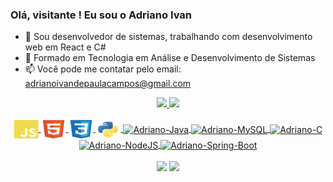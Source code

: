 ### Olá, visitante ! Eu sou o Adriano Ivan

- 🔭 Sou desenvolvedor de sistemas, trabalhando com desenvolvimento web em React e C#
- 🌱 Formado em Tecnologia em Análise e Desenvolvimento de Sistemas
- 📫 Você pode me contatar pelo email: adrianoivandepaulacampos@gmail.com

<div align="center">
  <a href="https://github.com/Adriano-Ivan">
  <img height="180em" src="https://github-readme-stats.vercel.app/api?username=Adriano-Ivan&show_icons=true&theme=dracula&include_all_commits=true&title_color=251bfe&count_private=true"/>
  <img height="180em" src="https://github-readme-stats.vercel.app/api/top-langs/?username=Adriano-Ivan&layout=compact&langs_count=7&theme=dracula&title_color=251bfe"/>
</div>

<div align='center' style="display: inline_block"><br>
  <img align="center" alt="Adriano-Js" height="30" width="40" src="https://raw.githubusercontent.com/devicons/devicon/master/icons/javascript/javascript-plain.svg">
  <img align="center" alt="Adriano-HTML" height="30" width="40" src="https://raw.githubusercontent.com/devicons/devicon/master/icons/html5/html5-original.svg">
  <img align="center" alt="Adriano-CSS" height="30" width="40" src="https://raw.githubusercontent.com/devicons/devicon/master/icons/css3/css3-original.svg">
  <img align="center" alt="Adriano-Python" height="30" width="40" src="https://raw.githubusercontent.com/devicons/devicon/master/icons/python/python-original.svg">
  <img align='center' alt='Adriano-Java' height='30' width='40' src="https://cdn.jsdelivr.net/gh/devicons/devicon/icons/java/java-original-wordmark.svg" />
  <img align='center' alt='Adriano-MySQL' height='30' width='40' src="https://cdn.jsdelivr.net/gh/devicons/devicon/icons/mysql/mysql-original.svg" />
  <img align='center' alt='Adriano-C' height='30' width='40' src="https://cdn.jsdelivr.net/gh/devicons/devicon/icons/c/c-original.svg" />
  <img align='center' alt='Adriano-NodeJS' height='30' width='40' src="https://cdn.jsdelivr.net/gh/devicons/devicon/icons/nodejs/nodejs-original.svg" />
  <img align='center' alt='Adriano-Spring-Boot' height='30' width='40'src="https://cdn.jsdelivr.net/gh/devicons/devicon/icons/spring/spring-original.svg" />
</div>
  
  <br>
 <div align='center'> 
  <a href = "mailto:adrianoivandepaulacampos@gmail.com"><img src="https://img.shields.io/badge/-Gmail-%23333?style=for-the-badge&logo=gmail&logoColor=white" target="_blank"></a>
  <a href="https://www.linkedin.com/in/adriano-ivan-de-paula-campos-93b87122a/" target="_blank"><img src="https://img.shields.io/badge/-LinkedIn-%230077B5?style=for-the-badge&logo=linkedin&logoColor=white" target="_blank"></a> 
 
</div>
